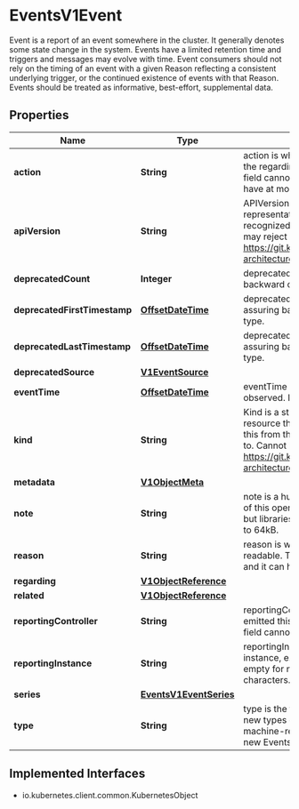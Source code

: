 

# EventsV1Event

Event is a report of an event somewhere in the cluster. It generally denotes some state change in the system. Events have a limited retention time and triggers and messages may evolve with time.  Event consumers should not rely on the timing of an event with a given Reason reflecting a consistent underlying trigger, or the continued existence of events with that Reason.  Events should be treated as informative, best-effort, supplemental data.
## Properties

Name | Type | Description | Notes
------------ | ------------- | ------------- | -------------
**action** | **String** | action is what action was taken/failed regarding to the regarding object. It is machine-readable. This field cannot be empty for new Events and it can have at most 128 characters. |  [optional]
**apiVersion** | **String** | APIVersion defines the versioned schema of this representation of an object. Servers should convert recognized schemas to the latest internal value, and may reject unrecognized values. More info: https://git.k8s.io/community/contributors/devel/sig-architecture/api-conventions.md#resources |  [optional]
**deprecatedCount** | **Integer** | deprecatedCount is the deprecated field assuring backward compatibility with core.v1 Event type. |  [optional]
**deprecatedFirstTimestamp** | [**OffsetDateTime**](OffsetDateTime.md) | deprecatedFirstTimestamp is the deprecated field assuring backward compatibility with core.v1 Event type. |  [optional]
**deprecatedLastTimestamp** | [**OffsetDateTime**](OffsetDateTime.md) | deprecatedLastTimestamp is the deprecated field assuring backward compatibility with core.v1 Event type. |  [optional]
**deprecatedSource** | [**V1EventSource**](V1EventSource.md) |  |  [optional]
**eventTime** | [**OffsetDateTime**](OffsetDateTime.md) | eventTime is the time when this Event was first observed. It is required. | 
**kind** | **String** | Kind is a string value representing the REST resource this object represents. Servers may infer this from the endpoint the client submits requests to. Cannot be updated. In CamelCase. More info: https://git.k8s.io/community/contributors/devel/sig-architecture/api-conventions.md#types-kinds |  [optional]
**metadata** | [**V1ObjectMeta**](V1ObjectMeta.md) |  | 
**note** | **String** | note is a human-readable description of the status of this operation. Maximal length of the note is 1kB, but libraries should be prepared to handle values up to 64kB. |  [optional]
**reason** | **String** | reason is why the action was taken. It is human-readable. This field cannot be empty for new Events and it can have at most 128 characters. |  [optional]
**regarding** | [**V1ObjectReference**](V1ObjectReference.md) |  |  [optional]
**related** | [**V1ObjectReference**](V1ObjectReference.md) |  |  [optional]
**reportingController** | **String** | reportingController is the name of the controller that emitted this Event, e.g. &#x60;kubernetes.io/kubelet&#x60;. This field cannot be empty for new Events. |  [optional]
**reportingInstance** | **String** | reportingInstance is the ID of the controller instance, e.g. &#x60;kubelet-xyzf&#x60;. This field cannot be empty for new Events and it can have at most 128 characters. |  [optional]
**series** | [**EventsV1EventSeries**](EventsV1EventSeries.md) |  |  [optional]
**type** | **String** | type is the type of this event (Normal, Warning), new types could be added in the future. It is machine-readable. This field cannot be empty for new Events. |  [optional]


## Implemented Interfaces

* io.kubernetes.client.common.KubernetesObject


